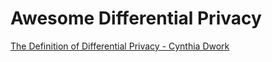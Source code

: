 # Awesome Differential Privacy


[The Definition of Differential Privacy - Cynthia Dwork](https://youtu.be/lg-VhHlztqo)
